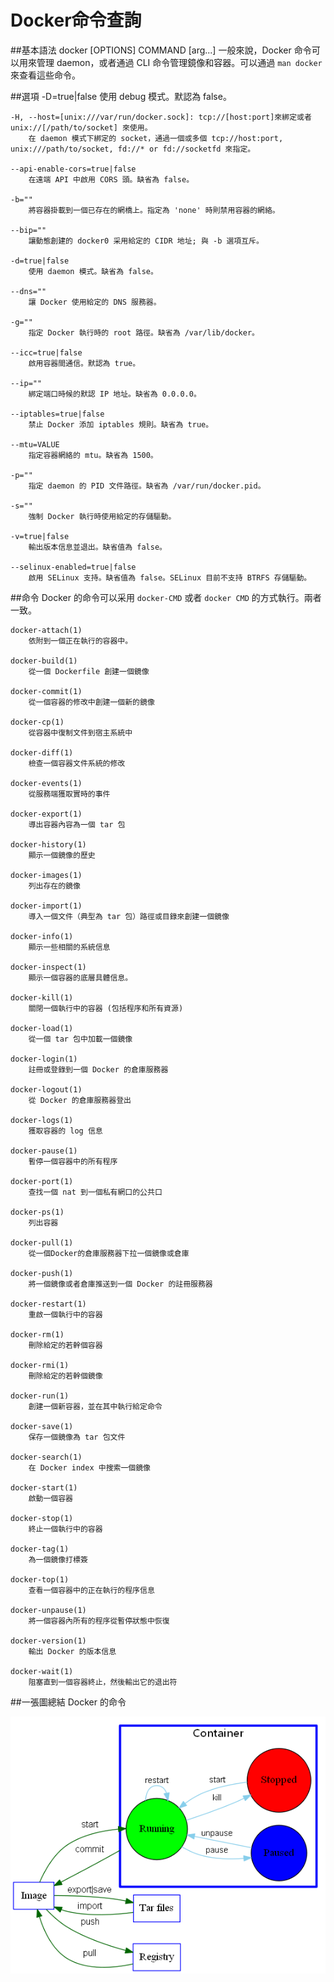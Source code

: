# Docker命令查詢

##基本語法
    docker [OPTIONS] COMMAND [arg...]
一般來說，Docker 命令可以用來管理 daemon，或者通過 CLI 命令管理鏡像和容器。可以通過 `man docker` 來查看這些命令。


##選項
    -D=true|false
        使用 debug 模式。默認為 false。

    -H, --host=[unix:///var/run/docker.sock]: tcp://[host:port]來綁定或者 unix://[/path/to/socket] 來使用。
        在 daemon 模式下綁定的 socket，通過一個或多個 tcp://host:port, unix:///path/to/socket, fd://* or fd://socketfd 來指定。

    --api-enable-cors=true|false
        在遠端 API 中啟用 CORS 頭。缺省為 false。

    -b=""
        將容器掛載到一個已存在的網橋上。指定為 'none' 時則禁用容器的網絡。

    --bip=""
        讓動態創建的 docker0 采用給定的 CIDR 地址; 與 -b 選項互斥。

    -d=true|false
        使用 daemon 模式。缺省為 false。

    --dns=""
        讓 Docker 使用給定的 DNS 服務器。

    -g=""
        指定 Docker 執行時的 root 路徑。缺省為 /var/lib/docker。

    --icc=true|false
        啟用容器間通信。默認為 true。

    --ip=""
        綁定端口時候的默認 IP 地址。缺省為 0.0.0.0。

    --iptables=true|false
        禁止 Docker 添加 iptables 規則。缺省為 true。

    --mtu=VALUE
        指定容器網絡的 mtu。缺省為 1500。

    -p=""
        指定 daemon 的 PID 文件路徑。缺省為 /var/run/docker.pid。

    -s=""
        強制 Docker 執行時使用給定的存儲驅動。

    -v=true|false
        輸出版本信息並退出。缺省值為 false。

    --selinux-enabled=true|false
        啟用 SELinux 支持。缺省值為 false。SELinux 目前不支持 BTRFS 存儲驅動。


##命令
Docker 的命令可以采用 `docker-CMD` 或者 `docker CMD` 的方式執行。兩者一致。

    docker-attach(1)
        依附到一個正在執行的容器中。

    docker-build(1)
        從一個 Dockerfile 創建一個鏡像

    docker-commit(1)
        從一個容器的修改中創建一個新的鏡像

    docker-cp(1)
        從容器中復制文件到宿主系統中

    docker-diff(1)
        檢查一個容器文件系統的修改

    docker-events(1)
        從服務端獲取實時的事件

    docker-export(1)
        導出容器內容為一個 tar 包

    docker-history(1)
        顯示一個鏡像的歷史

    docker-images(1)
        列出存在的鏡像

    docker-import(1)
        導入一個文件（典型為 tar 包）路徑或目錄來創建一個鏡像

    docker-info(1)
        顯示一些相關的系統信息

    docker-inspect(1)
        顯示一個容器的底層具體信息。

    docker-kill(1)
        關閉一個執行中的容器 (包括程序和所有資源)

    docker-load(1)
        從一個 tar 包中加載一個鏡像

    docker-login(1)
        註冊或登錄到一個 Docker 的倉庫服務器

    docker-logout(1)
        從 Docker 的倉庫服務器登出

    docker-logs(1)
        獲取容器的 log 信息

    docker-pause(1)
        暫停一個容器中的所有程序

    docker-port(1)
        查找一個 nat 到一個私有網口的公共口

    docker-ps(1)
        列出容器

    docker-pull(1)
        從一個Docker的倉庫服務器下拉一個鏡像或倉庫

    docker-push(1)
        將一個鏡像或者倉庫推送到一個 Docker 的註冊服務器

    docker-restart(1)
        重啟一個執行中的容器

    docker-rm(1)
        刪除給定的若幹個容器

    docker-rmi(1)
        刪除給定的若幹個鏡像

    docker-run(1)
        創建一個新容器，並在其中執行給定命令

    docker-save(1)
        保存一個鏡像為 tar 包文件

    docker-search(1)
        在 Docker index 中搜索一個鏡像

    docker-start(1)
        啟動一個容器

    docker-stop(1)
        終止一個執行中的容器

    docker-tag(1)
        為一個鏡像打標簽

    docker-top(1)
        查看一個容器中的正在執行的程序信息

    docker-unpause(1)
        將一個容器內所有的程序從暫停狀態中恢復

    docker-version(1)
        輸出 Docker 的版本信息

    docker-wait(1)
        阻塞直到一個容器終止，然後輸出它的退出符

##一張圖總結 Docker 的命令

![命令周期](../_images/cmd_logic.png)

